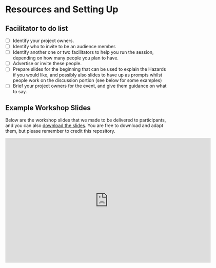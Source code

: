 # Resources and Setting Up

## Facilitator to do list

- [ ] Identify your project owners​.
- [ ] Identify who to invite to be an audience member​.
- [ ] Identify another one or two facilitators to help you run the session, depending on how many people you plan to have.
- [ ] Advertise or invite these people.
- [ ] Prepare slides for the beginning that can be used to explain the Hazards if you would like, and possibly also slides to have up as prompts whilst people work on the discussion portion (see below for some examples)
- [ ] Brief your project owners for the event, and give them guidance on what to say.

## Example Workshop Slides

Below are the workshop slides that we made to be delivered to participants, and you can also [download the slides](https://docs.google.com/presentation/d/1KzTdvnL8wk9oZ-h7C_yNWHtA4ki5i6moij8y-gP-z0s/edit?usp=sharing).
You are free to download and adapt them, but please remember to credit this repository.

<iframe src="https://docs.google.com/presentation/d/e/2PACX-1vQKUmKwso0Ct_4l0blZC_8m-k2r4vsxCbUxS66n1NGhEf9Mg6FIBsjLzI3BP5mTbQXT8La_MglmDqmS/embed?start=false&loop=false&delayms=3000" frameborder="0" width="640" height="389" allowfullscreen="true" mozallowfullscreen="true" webkitallowfullscreen="true"></iframe>

